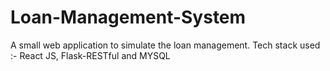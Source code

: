 # Loan-Management-System
A small web application to simulate the loan management. 
Tech stack used :- React JS, Flask-RESTful and MYSQL
